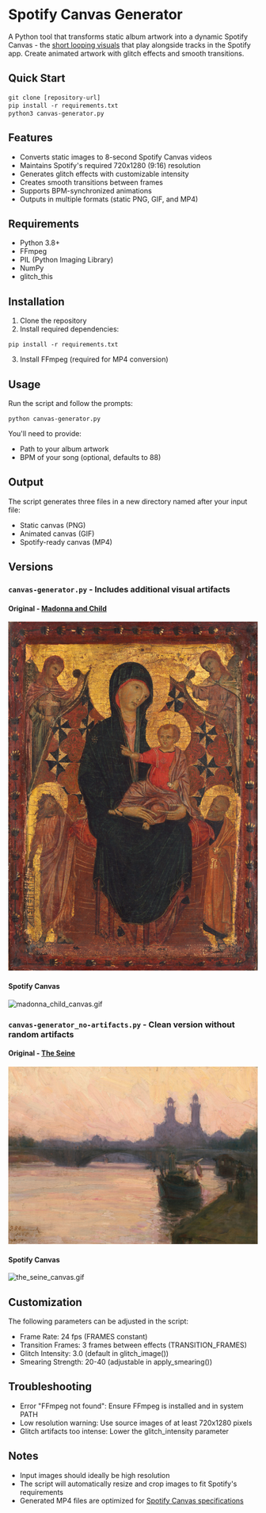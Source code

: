 # Spotify Canvas Generator

A Python tool that transforms static album artwork into a dynamic Spotify Canvas - the [short looping visuals](https://artists.spotify.com/canvas) that play alongside tracks in the Spotify app. Create animated artwork with glitch effects and smooth transitions.

## Quick Start

```
git clone [repository-url]
pip install -r requirements.txt
python3 canvas-generator.py
```

## Features

- Converts static images to 8-second Spotify Canvas videos
- Maintains Spotify's required 720x1280 (9:16) resolution
- Generates glitch effects with customizable intensity
- Creates smooth transitions between frames
- Supports BPM-synchronized animations
- Outputs in multiple formats (static PNG, GIF, and MP4)

## Requirements

- Python 3.8+
- FFmpeg
- PIL (Python Imaging Library)
- NumPy
- glitch_this

## Installation

1. Clone the repository
2. Install required dependencies:
```
pip install -r requirements.txt
```
3. Install FFmpeg (required for MP4 conversion)

## Usage

Run the script and follow the prompts:
```
python canvas-generator.py
```

You'll need to provide:
- Path to your album artwork
- BPM of your song (optional, defaults to 88)

## Output

The script generates three files in a new directory named after your input file:
- Static canvas (PNG)
- Animated canvas (GIF)
- Spotify-ready canvas (MP4)

## Versions

###  `canvas-generator.py` - Includes additional visual artifacts

#### Original - [Madonna and Child](https://www.nga.gov/collection/art-object-page.41675.html)

![madonna_child.jpg](./madonna_child.jpg)

#### Spotify Canvas

![madonna_child_canvas.gif](./madonna_child_canvas/madonna_child_canvas.gif)

### `canvas-generator_no-artifacts.py` - Clean version without random artifacts

#### Original - [The Seine](https://www.nga.gov/collection/art-object-page.52624.html)

![the_seine.jpg](./the_seine.jpg)

#### Spotify Canvas

![the_seine_canvas.gif](./the_seine_canvas/the_seine_canvas.gif)

## Customization

The following parameters can be adjusted in the script:

- Frame Rate: 24 fps (FRAMES constant)
- Transition Frames: 3 frames between effects (TRANSITION_FRAMES)
- Glitch Intensity: 3.0 (default in glitch_image())
- Smearing Strength: 20-40 (adjustable in apply_smearing())

## Troubleshooting

- Error "FFmpeg not found": Ensure FFmpeg is installed and in system PATH 
- Low resolution warning: Use source images of at least 720x1280 pixels 
- Glitch artifacts too intense: Lower the glitch_intensity parameter

## Notes

- Input images should ideally be high resolution
- The script will automatically resize and crop images to fit Spotify's requirements
- Generated MP4 files are optimized for [Spotify Canvas specifications](https://support.spotify.com/us/artists/article/canvas-guidelines/)